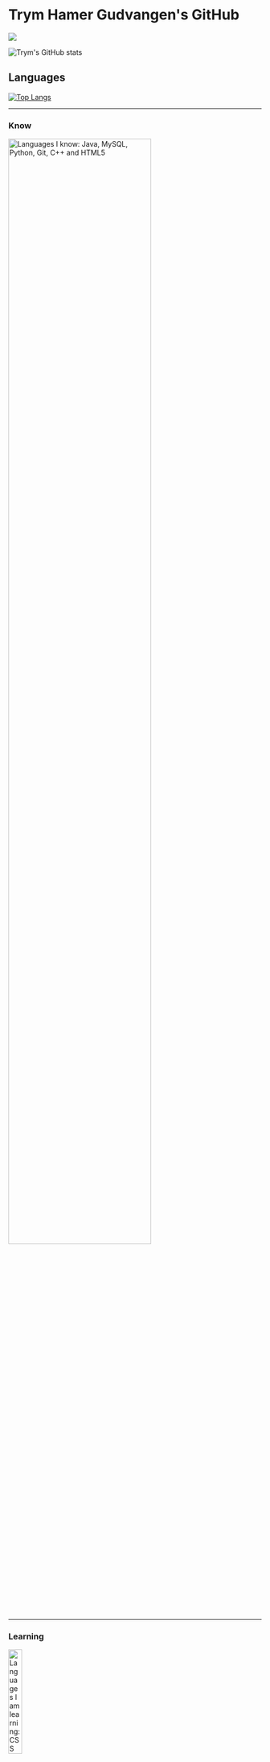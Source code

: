 # Trym Hamer Gudvangen's GitHub



![](https://komarev.com/ghpvc/?username=TrymNOHG&color=green)
<!-- Thanks to https://github.com/antonkomarev/github-profile-views-counter for creating the counter!-->


![Trym's GitHub stats](https://github-readme-stats-trymnohg.vercel.app/api?username=TrymNOHG&theme=dark&show_icons=true&count_private=true)
<!-- Thanks to https://github.com/anuraghazra/github-readme-stats for generating the stats!-->

## Languages


[![Top Langs](https://github-readme-stats-trymnohg.vercel.app/api/top-langs/?username=TrymNOHG&exclude_repo=VR-Go-Kart&hide=HLSL,ShaderLab&layout=compact&count_private=true&langs_count=10)](https://github.com/TrymNOHG/github-readme-stats)

<hr>

### Know

<img src="https://skillicons.dev/icons?i=java,mysql,python,git,cpp,html" alt="Languages I know: Java, MySQL, Python, Git, C++ and HTML5" width=75%>
<!-- <img src="https://external-content.duckduckgo.com/iu/?u=https%3A%2F%2Flogos-marques.com%2Fwp-content%2Fuploads%2F2021%2F03%2FJava-Logo.png&f=1&nofb=1&ipt=9dc72b5885b13f0aa2439f4027a7ba7c76c31c33dbe2c0d130d555bd411ba459&ipo=images" alt="Java Logo" width="100" height="75"/>&emsp;                     <img src="https://external-content.duckduckgo.com/iu/?u=https%3A%2F%2Fsqlbackupandftp.com%2Fblog%2Fwp-content%2Fuploads%2F2015%2F01%2Fmysql-logo_2800x2800_pixels1-1024x1024.png&f=1&nofb=1&ipt=71d24f727fb8bf7b19abf8860464c8b26c8aad412d7e654b16755288232289a0&ipo=images" alt="MySQL Logo" width="75" height="75"/>&emsp;                 <img src="https://external-content.duckduckgo.com/iu/?u=https%3A%2F%2Finsidehpc.com%2Fwp-content%2Fuploads%2F2016%2F01%2FPython-logo-notext.svg_.png&f=1&nofb=1&ipt=f366ca66bb3da21d1cd4791707773d7fa8a8db3df1f482d7c91d559fb9802622&ipo=images" alt="Python Logo" width="75" height="75"/>&emsp;             <img src="https://external-content.duckduckgo.com/iu/?u=https%3A%2F%2Fcdn.freebiesupply.com%2Flogos%2Flarge%2F2x%2Fgit-icon-logo-png-transparent.png&f=1&nofb=1&ipt=7d93c7f034340160309ee0e0c3d2f71cb78b59365a9369097addbd6b69abc5bc&ipo=images" alt="Git" width="75" height="75"/>&emsp;                     <img src="https://external-content.duckduckgo.com/iu/?u=https%3A%2F%2Flogonoid.com%2Fimages%2Fc-plus-plus-logo.png&f=1&nofb=1&ipt=12abb0fe75d988140b7f872eac26e3ea93e7a61650259c7b107cadf0434c3ed2&ipo=images" alt="C++ logo" width="75" height="75"/>&emsp;                       <img src="https://external-content.duckduckgo.com/iu/?u=https%3A%2F%2Flogos-download.com%2Fwp-content%2Fuploads%2F2017%2F07%2FHTML5_badge.png&f=1&nofb=1&ipt=b632bb53231fca2f56c110e1f2d46c59b30f6b0238e7b79d09ce1f9d3e4d2108&ipo=images" alt="HTML5 Logo" width="75" height="75"/> -->
<hr>

### Learning
<img src="https://skillicons.dev/icons?i=css,js" alt="Languages I am learning: CSS and Javascript" width=23%>
<!-- 
<img src="https://external-content.duckduckgo.com/iu/?u=https%3A%2F%2F1000logos.net%2Fwp-content%2Fuploads%2F2020%2F09%2FCSS-Logo.png&f=1&nofb=1&ipt=d6af2dd17475cea2865d890b35287395885fe9cc2ad78ca5eb3a2b0817507f50&ipo=images" alt="CSS Logo" width="100" height="75" />                         <img src="https://external-content.duckduckgo.com/iu/?u=https%3A%2F%2Fwww.britefish.net%2Fwp-content%2Fuploads%2F2019%2F06%2Flogo-javascript-2-1024x1024.png&f=1&nofb=1&ipt=7a90f75219fbed996f7269275b9e6385e1fcbd94979cde5edf88b35799215ba9&ipo=images" alt="JS Logo" width="75" height="75"/> -->

## Contact

<link rel="stylesheet" href="./styles.css">

<!--  Linked-in Link-->
<a href="https://www.linkedin.com/in/trym-gudvangen/" target="_blank"><img src="https://external-content.duckduckgo.com/iu/?u=https%3A%2F%2F1.bp.blogspot.com%2F-onvhHUdW1Us%2FYI52e9j4eKI%2FAAAAAAAAE4c%2F6s9wzOpIDYcAo4YmTX1Qg51OlwMFmilFACLcBGAsYHQ%2Fs1600%2FLogo%252BLinkedin.png&f=1&nofb=1&ipt=2f2ab2aab222f462f8f2b3b5826cc1c0676b3d4ccc1a4790fbff815ba4b87c8a&ipo=images" alt="Linked-in Logo" width="95" height="75"/></a>                                                                               <!--  E-portfolio --><a href="https://sites.google.com/view/trymhamergudvangen" target="_blank"><img src="https://external-content.duckduckgo.com/iu/?u=https%3A%2F%2Fvignette.wikia.nocookie.net%2Flogopedia%2Fimages%2F9%2F9b%2FGoogle-Sites-Icon-2016.png%2Frevision%2Flatest%3Fcb%3D20170613191011&f=1&nofb=1&ipt=8d22a0836d46aca4edda4bba1f9911ad5fe7e049c0a2ff348b8d483884c94125&ipo=images" alt="Google-site logo" width="75" height="75"/></a> &emsp;                                                                                                                                       <!--  Gitlab--><a href="https://gitlab.stud.idi.ntnu.no/trymhg"><img src="https://external-content.duckduckgo.com/iu/?u=https%3A%2F%2Fwww.gillware.com%2Fwp-content%2Fuploads%2F2017%2F02%2Fgitlab-logo-square.png&f=1&nofb=1&ipt=425e90a3198b2a51f4c93600181614de6e4ea719ad90137615e61a190dba5d82&ipo=images" alt="GitLab Logo" width="75" height="75"/></a>

